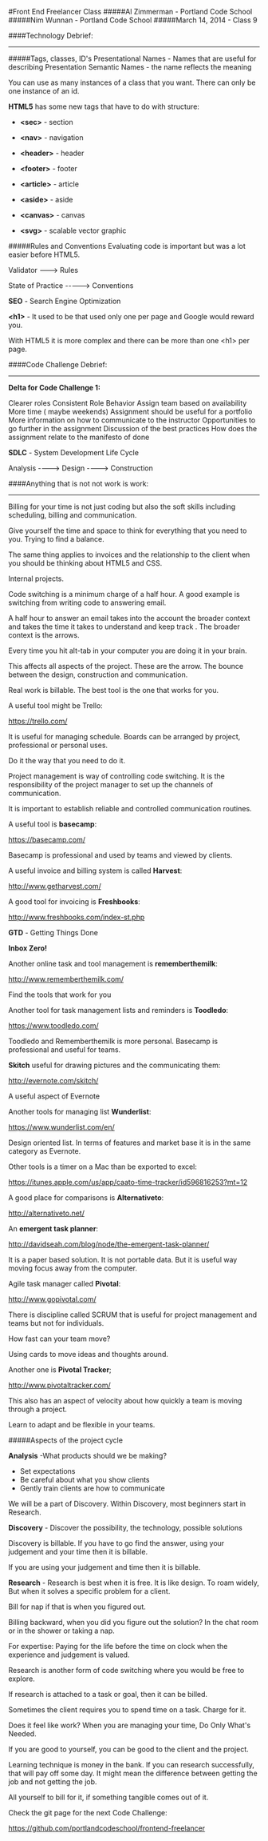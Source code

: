 #Front End Freelancer Class
#####Al Zimmerman - Portland Code School
#####Nim Wunnan - Portland Code School
#####March 14, 2014 - Class 9

####Technology Debrief:
____________________________________________________________________________

#####Tags, classes, ID's
Presentational Names - Names that are useful for describing Presentation
Semantic Names - the name reflects the meaning
<div class= "Presentational or Semantic Name">

You can use as many instances of a class that you want.
There can only be one instance of an id.

**HTML5** has some new tags that have to do with structure:

* **\<sec>** - section
* **\<nav>** - navigation
* **\<header>** - header
* **\<footer>** - footer
* **\<article>** - article
* **\<aside>** - aside

* **\<canvas>** - canvas
* **\<svg>** - scalable vector graphic

#####Rules and Conventions
Evaluating code is important but was a lot easier before HTML5.

Validator ---> Rules

State of Practice -----> Conventions

**SEO** - Search Engine Optimization

**\<h1>**  - It used to be that used only one per page and Google would reward you.

With HTML5 it is more complex and there can be more than one \<h1> per page.

####Code Challenge Debrief:
____________________________________________________________________________



**Delta for Code Challenge 1:**

Clearer roles
Consistent Role Behavior
Assign team based on availability
More time ( maybe weekends)
Assignment should be useful for a portfolio
More information on how to communicate to the instructor
Opportunities to go further in the assignment
Discussion of the best practices
How does the assignment relate to the manifesto of done

**SDLC** - System Development Life Cycle

Analysis ----> Design ----> Construction

####Anything that is not not work is work:
____________________________________________________________________________

Billing for your time is not just coding but also the soft skills including scheduling, billing and communication.

Give yourself the time and space to think for everything that you need to you.  Trying to find a balance.

The same thing applies to invoices and the relationship to the client when you should be thinking about HTML5 and CSS.

Internal projects.

Code switching is a minimum charge of a half hour. A good example is switching from writing code to answering email.

A half hour to answer an email takes into the account  the broader context and takes the time it takes to understand and keep track .  The broader context is the arrows.

Every time you hit alt-tab in your computer you are doing it in your brain.

This affects all aspects of the project. These are the arrow.  The bounce between the design, construction and communication.

Real work is billable.
The best tool is the one that works for you.

A useful tool might be Trello:

https://trello.com/

It is useful for managing schedule. Boards can be arranged by project, professional or personal uses.

Do it the way that you need to do it.

Project management is way of controlling code switching. It is the responsibility of the project manager to set up the channels of communication.

It is important to establish reliable and controlled communication routines.

A useful tool is **basecamp**:

https://basecamp.com/

Basecamp is professional and used by teams and viewed by clients.


A useful invoice and billing system is called **Harvest**:

http://www.getharvest.com/

A good tool for invoicing is **Freshbooks**:

http://www.freshbooks.com/index-st.php

**GTD** - Getting Things Done

**Inbox Zero!**

Another online task and tool management is **rememberthemilk**:

http://www.rememberthemilk.com/

Find the tools that work for you

Another tool for task management lists and reminders is **Toodledo**:

https://www.toodledo.com/

Toodledo and Rememberthemilk is more personal. Basecamp is professional and useful for teams.

**Skitch** useful for drawing pictures and the communicating them:

http://evernote.com/skitch/

A useful aspect of Evernote

Another tools for managing list **Wunderlist**:

https://www.wunderlist.com/en/

Design oriented list.  In terms of features and market base it is in the same category as Evernote.

Other tools is a timer on a Mac  than be exported to excel:

https://itunes.apple.com/us/app/caato-time-tracker/id596816253?mt=12


A good place for comparisons is **Alternativeto**:

http://alternativeto.net/

An **emergent task planner**:

http://davidseah.com/blog/node/the-emergent-task-planner/

It is a paper based solution. It is not portable data.  But it is useful way moving focus away from the computer.


Agile task manager called **Pivotal**:

http://www.gopivotal.com/

There is discipline called SCRUM that is useful for project management and teams but not for individuals.

How fast can your team move?

Using cards to move ideas and thoughts around.

Another one is **Pivotal Tracker**;

http://www.pivotaltracker.com/

This also has an aspect of velocity about how quickly a team is moving through a project.

Learn to adapt and be flexible in your teams.


#####Aspects of the project cycle

**Analysis** -What products should we be making?

* Set expectations
* Be careful about what you show clients
* Gently train clients are how to communicate

We will be a part of Discovery.  Within Discovery, most beginners start in Research.

**Discovery** - Discover the possibility, the technology, possible solutions

Discovery is billable.  If you have to go find the answer, using your judgement and your time then it is billable.

If you are using your judgement and time then it is billable.

**Research** - Research is best when it is free.  It is like design. To roam widely, But when it solves a specific problem for a client.

Bill for nap if that is when you figured out. 

Billing backward, when you did you figure out the solution?  In the chat room or in the shower or taking a nap.

For expertise: Paying for the life before the time on clock when the experience and judgement is valued.

Research is another form of code switching where you would be free to explore.

If research is attached to a task or goal, then it can be billed.

Sometimes the client requires you to spend time on a task. Charge for it.

Does it feel like work?
When you are managing your time, Do Only What's Needed.

If you are good to yourself, you can be good to the client and the project.

Learning technique is money in the bank.  If you can research successfully, that will pay off some day.  It might mean the difference between getting the job and not getting the job.

All yourself to bill for it, if something tangible comes out of it.


Check the git page for the next Code Challenge:

https://github.com/portlandcodeschool/frontend-freelancer










